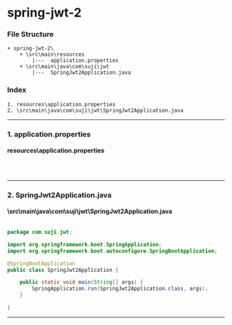 # spring-jwt-2


### File Structure
```pre
+ spring-jwt-2\ 
	+ \src\main\resources
		|---  application.properties
	+ \src\main\java\com\suji\jwt
		|---  SpringJwt2Application.java
```
### Index
```pre
1. resources\application.properties
2. \src\main\java\com\suji\jwt\SpringJwt2Application.java

```

---

### 1. application.properties

#### resources\application.properties

```properties



```

---

### 2. SpringJwt2Application.java

#### \src\main\java\com\suji\jwt\SpringJwt2Application.java

```java

package com.suji.jwt;

import org.springframework.boot.SpringApplication;
import org.springframework.boot.autoconfigure.SpringBootApplication;

@SpringBootApplication
public class SpringJwt2Application {

	public static void main(String[] args) {
		SpringApplication.run(SpringJwt2Application.class, args);
	}

}

```

---

